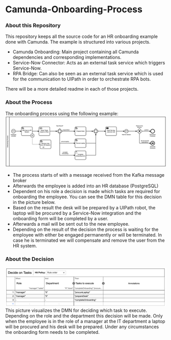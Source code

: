 # Camunda-Onboarding-Process
### About this Repository
This repository keeps all the source code for an HR onboarding example done with Camunda. 
The example is structured into various projects.
- Camunda Onboarding: Main project containing all Camunda dependencies and corresponding implementations.
- Service-Now Connector: Acts as an external task service which triggers Service-Now.  
- RPA Bridge: Can also be seen as an external task service which is used for the communication to UIPath in order to orchestrate RPA bots.  

There will be a more detailed readme in each of those projects. 

### About the Process
The onboarding process using the following example: 
![BPMN Process](documentation/onboarding-process.png)
- The process starts of with a message received from the Kafka message broker 
- Afterwards the employee is added into an HR database (PostgreSQL)
- Dependent on his role a decision is made which tasks are required for onboarding the employee. You can see the DMN table for this decision in the picture below.
- Based on the result the desk will be prepared by a UIPath robot, the laptop will be procured by a Service-Now integration and the onboarding form will be completed by a user. 
- Afterwards a mail will be sent out to the new employee.
- Depending on the result of the decision the process is waiting for the employee with either be engaged permanently or will be terminated. In case he is terminated we will compensate and remove the user from the HR system.

### About the Decision  
![Decision for selecting Tasks](documentation/DecideOnTaskDMN.png)
This picture visualizes the DMN for deciding which task to execute. Depending on the role and the department this decision will be made. Only when the employee is in the role of a manager at the IT department a laptop will be procured and his desk will be prepared. Under any circumstances the onboarding form needs to be completed. 
